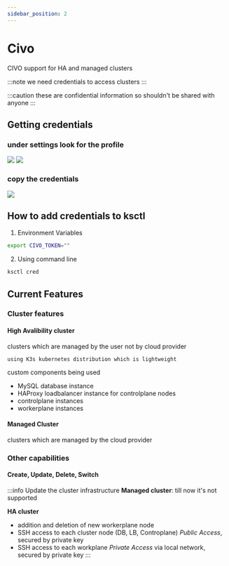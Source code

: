 ```yaml
---
sidebar_position: 2
---
```


# Civo

CIVO support for HA and managed clusters

:::note
we need credentials to access clusters
:::

:::caution
these are confidential information so shouldn't be shared with anyone
:::

## Getting credentials

### under settings look for the profile
![](/img/civo/civo-settings.png)
![](/img/civo/profile.png)

### copy the credentials
![](/img/civo/security-api.png)

## How to add credentials to ksctl

1. Environment Variables

```bash
export CIVO_TOKEN=""
```

2. Using command line

```bash
ksctl cred
```

## Current Features

### Cluster features
#### High Avalibility cluster
clusters which are managed by the user not by cloud provider

    using K3s kubernetes distribution which is lightweight

custom components being used
- MySQL database instance
- HAProxy loadbalancer instance for controlplane nodes
- controlplane instances
- workerplane instances

#### Managed Cluster
clusters which are managed by the cloud provider

### Other capabilities

#### Create, Update, Delete, Switch

:::info Update the cluster infrastructure
**Managed cluster**: till now it's not supported

**HA cluster**
- addition and deletion of new workerplane node
- SSH access to each cluster node (DB, LB, Controplane) _Public Access_, secured by private key
- SSH access to each workplane _Private Access_ via local network, secured by private key
:::

